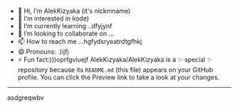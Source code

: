 - 👋 Hi, I’m AlekKizyaka (it's nickmname)
- 👀 I’m interested in kode)
- 🌱 I’m currently learning ..dfyjynf
- 💞️ I’m looking to collaborate on ...
- 📫 How to reach me ...hgfydsryeatrdtgfhkj
- 😄 Pronouns: .)ijfj
- ⚡ Fun fact:)))oprfgviuejf
AlekKizyaka/AlekKizyaka is a ✨ special ✨ repository because its `README.md` (this file) appears on your GitHub profile.
You can click the Preview link to take a look at your changes.
---
asdgreqwbv
